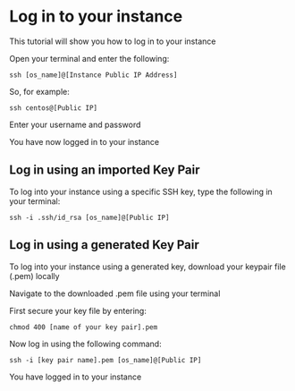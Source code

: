 # Log in to your instance

This tutorial will show you how to log in to your instance

Open your terminal and enter the following:

``` shell
ssh [os_name]@[Instance Public IP Address]
```

So, for example: 

``` shell
ssh centos@[Public IP]
```

Enter your username and password

You have now logged in to your instance

## Log in using an imported Key Pair

To log into your instance using a specific SSH key, type the following in your terminal:

``` shell
ssh -i .ssh/id_rsa [os_name]@[Public IP]
```

## Log in using a generated Key Pair

To log into your instance using a generated key, download your keypair file (.pem) locally

Navigate to the downloaded .pem file using your terminal

First secure your key file by entering:

``` shell
chmod 400 [name of your key pair].pem
```

Now log in using the following command: 

``` shell
ssh -i [key pair name].pem [os_name]@[Public IP]
```

You have logged in to your instance
